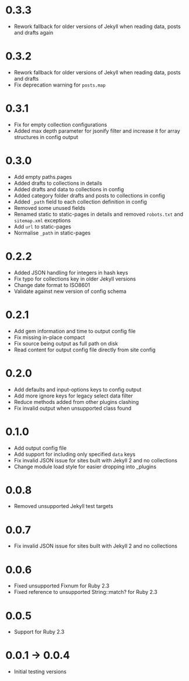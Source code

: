 # 0.3.3

* Rework fallback for older versions of Jekyll when reading data, posts and drafts again

# 0.3.2

* Rework fallback for older versions of Jekyll when reading data, posts and drafts
* Fix deprecation warning for `posts.map`

# 0.3.1

* Fix for empty collection configurations
* Added max depth parameter for jsonify filter and increase it for array structures in config output

# 0.3.0

* Add empty paths.pages
* Added drafts to collections in details
* Added drafts and data to collections in config
* Added category folder drafts and posts to collections in config
* Added `_path` field to each collection definition in config
* Removed some unused fields
* Renamed static to static-pages in details and removed `robots.txt` and `sitemap.xml` exceptions
* Add `url` to static-pages
* Normalise `_path` in static-pages

# 0.2.2

* Added JSON handling for integers in hash keys
* Fix typo for collections key in older Jekyll versions
* Change date format to ISO8601
* Validate against new version of config schema

# 0.2.1

* Add gem information and time to output config file
* Fix missing in-place compact
* Fix source being output as full path on disk
* Read content for output config file directly from site config

# 0.2.0

* Add defaults and input-options keys to config output
* Add more ignore keys for legacy select data filter
* Reduce methods added from other plugins clashing
* Fix invalid output when unsupported class found

# 0.1.0

* Add output config file
* Add support for including only specified `data` keys
* Fix invalid JSON issue for sites built with Jekyll 2 and no collections
* Change module load style for easier dropping into _plugins

# 0.0.8

* Removed unsupported Jekyll test targets

# 0.0.7

* Fix invalid JSON issue for sites built with Jekyll 2 and no collections

# 0.0.6

* Fixed unsupported Fixnum for Ruby 2.3
* Fixed reference to unsupported String::match? for Ruby 2.3

# 0.0.5

* Support for Ruby 2.3

# 0.0.1 -> 0.0.4

* Initial testing versions

